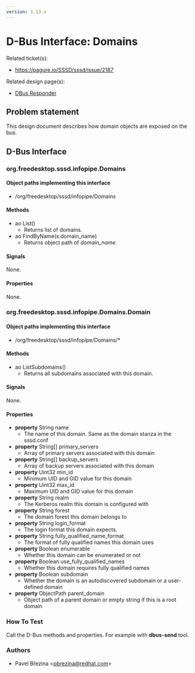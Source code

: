 ```yaml
---
version: 1.13.x
---
```


# D-Bus Interface: Domains

Related ticket(s):

  - <https://pagure.io/SSSD/sssd/issue/2187>

Related design page(s):

  - [DBus Responder](https://docs.pagure.org/SSSD.sssd/design_pages/dbus_responder.html)

## Problem statement

This design document describes how domain objects are exposed on the bus.

## D-Bus Interface

### org.freedesktop.sssd.infopipe.Domains

#### Object paths implementing this interface

  - /org/freedesktop/sssd/infopipe/Domains

#### Methods

  - ao List()
    - Returns list of domains.
  - ao FindByName(s:domain_name)
    - Returns object path of *domain_name*.

#### Signals

None.

#### Properties

None.

### org.freedesktop.sssd.infopipe.Domains.Domain

#### Object paths implementing this interface

  - /org/freedesktop/sssd/infopipe/Domains/\*

#### Methods

  - ao ListSubdomains()
    - Returns all subdomains associated with this domain.

#### Signals

None.

#### Properties

  - **property** String name
    - The name of this domain. Same as the domain stanza in the sssd.conf
  - **property** String[] primary_servers
    - Array of primary servers associated with this domain
  - **property** String[] backup_servers
    - Array of backup servers associated with this domain
  - **property** Uint32 min_id
    - Minimum UID and GID value for this domain
  - **property** Uint32 max_id
    - Maximum UID and GID value for this domain
  - **property** String realm
    - The Kerberos realm this domain is configured with
  - **property** String forest
    - The domain forest this domain belongs to
  - **property** String login_format
    - The login format this domain expects.
  - **property** String fully_qualified_name_format
    - The format of fully qualified names this domain uses
  - **property** Boolean enumerable
    - Whether this domain can be enumerated or not
  - **property** Boolean use_fully_qualified_names
    - Whether this domain requires fully qualified names
  - **property** Boolean subdomain
    - Whether the domain is an autodiscovered subdomain or a user-defined domain
  - **property** ObjectPath parent_domain
    - Object path of a parent domain or empty string if this is a root domain

### How To Test

Call the D-Bus methods and properties. For example with **dbus-send** tool.

### Authors

  - Pavel Březina \<pbrezina@redhat.com\>
